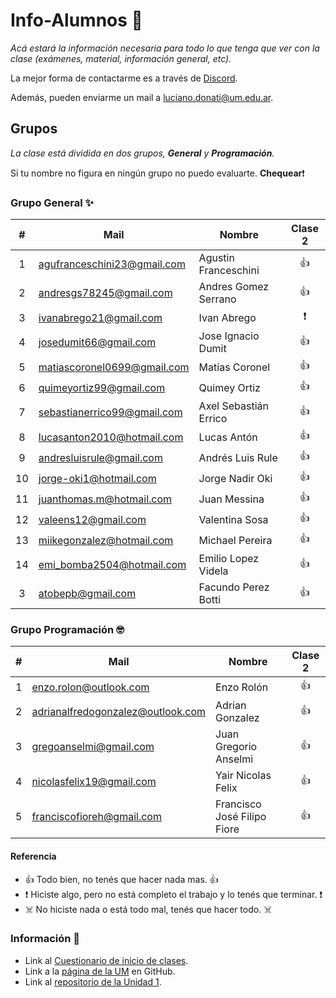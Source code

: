 # Info-Alumnos 🚀

_Acá estará la información necesaria para todo lo que tenga que ver con la clase (exámenes, material, información general, etc)._

La mejor forma de contactarme es a través de [Discord](https://discord.gg/3tDrNN).

Además, pueden enviarme un mail a luciano.donati@um.edu.ar.



## Grupos 

_La clase está dividida en dos grupos, **General** y **Programación**._

Si tu nombre no figura en ningún grupo no puedo evaluarte.  **Chequear**:heavy_exclamation_mark:


### Grupo General :sparkles:

| #    | Mail                        | Nombre                | Clase 2 |
| :--: | --------------------------- | --------------------- |:-:|
| 1    | agufranceschini23@gmail.com | Agustin Franceschini  |:+1:|
| 2    | andresgs78245@gmail.com     | Andres Gomez Serrano  |:+1:|
| 3    | ivanabrego21@gmail.com      | Ivan Abrego           |:heavy_exclamation_mark:|
| 4    | josedumit66@gmail.com       | Jose Ignacio Dumit    |:+1:|
| 5    | matiascoronel0699@gmail.com | Matías Coronel        |:+1:|
| 6    | quimeyortiz99@gmail.com     | Quimey Ortiz          |:+1:|
| 7    | sebastianerrico99@gmail.com | Axel Sebastián Errico |:+1:|
| 8    | lucasanton2010@hotmail.com  | Lucas Antón           |:+1:|
| 9    | andresluisrule@gmail.com    | Andrés Luis Rule      |:+1:|
| 10   | jorge-oki1@hotmail.com      | Jorge Nadir Oki       |:+1:|
| 11   | juanthomas.m@hotmail.com    | Juan Messina          |:+1:|
| 12   | valeens12@gmail.com         | Valentina Sosa        |:+1:|
| 13   | miikegonzalez@hotmail.com   | Michael Pereira			 |:+1:|
| 14   | emi_bomba2504@hotmail.com   | Emilio Lopez Videla	 |:+1:|
| 3    | atobepb@gmail.com           | Facundo Perez Botti   |:+1:|

### Grupo Programación :nerd_face:

| # | Mail                             | Nombre						          | Clase 2|
|:-:| -------------------------------- | -------------------------- |:-:|
| 1 | enzo.rolon@outlook.com           | Enzo Rolón			            |:+1:|
| 2 | adrianalfredogonzalez@outlook.com| Adrian Gonzalez		      	|:+1:|
| 3 | gregoanselmi@gmail.com      	   | Juan Gregorio Anselmi		  |:+1:|
| 4 | nicolasfelix19@gmail.com         | Yair Nicolas Felix		    	|:+1:|
| 5 | franciscofioreh@gmail.com        | Francisco José Filipo Fiore|:+1:|


#### Referencia

- :+1: Todo bien, no tenés que hacer nada mas. :+1:
- :heavy_exclamation_mark: Hiciste algo, pero no está completo el trabajo y lo tenés que terminar. :heavy_exclamation_mark:
- :skull_and_crossbones: No hiciste nada o está todo mal, tenés que hacer todo. :skull_and_crossbones:

### Información 🔧

- Link al [Cuestionario de inicio de clases](https://forms.gle/NYiuDneyZy38wEfU9).
- Link a la [página de la UM](https://github.com/UniversidadDeMendoza/) en GitHub.
- Link al [repositorio de la Unidad 1](https://github.com/UniversidadDeMendoza/Unidad1).



